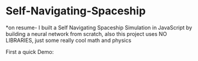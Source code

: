 # Self-Navigating-Spaceship
*on resume-    I built a Self Navigating Spaceship Simulation in JavaScript by building a neural network from scratch, also this project uses NO LIBRARIES, just some really cool math and physics

First a quick Demo: 

